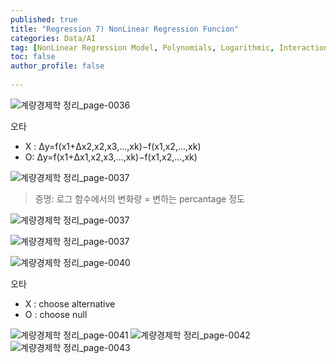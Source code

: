 ```yaml
---
published: true
title: "Regression 7) NonLinear Regression Funcion" 
categories: Data/AI
tag: [NonLinear Regression Model, Polynomials, Logarithmic, Interaction Term] 
toc: false
author_profile: false 
 
---
```


 ![계량경제학 정리_page-0036](https://github.com/Vida0822/Algorithm_Study/assets/132312673/dc1c8c02-9e00-4589-b953-f4a0e077e7da)

오타 

* X :  Δy=f(x1+Δx2,x2,x3,...,xk)−f(x1,x2,...,xk)
* O: Δy=f(x1+Δx1,x2,x3,...,xk)−f(x1,x2,...,xk)



![계량경제학 정리_page-0037](https://github.com/Vida0822/Algorithm_Study/assets/132312673/42ea8394-8a53-4d60-98b0-e4ce90f20965)

> 증명: 로그 함수에서의 변화량 = 변하는 percantage 정도 



![계량경제학 정리_page-0037](https://vida0822.github.io/images/2024-06-06-Data_Regression7/log-percentage(1).png)

![계량경제학 정리_page-0037](https://vida0822.github.io/images/2024-06-06-Data_Regression7/log-percentage(2).png)


![계량경제학 정리_page-0040](https://github.com/Vida0822/Algorithm_Study/assets/132312673/718e7fc0-ccbc-4d01-ad29-038721cf72b1)

오타

*  X : choose alternative
* O : choose null  

![계량경제학 정리_page-0041](https://github.com/Vida0822/Algorithm_Study/assets/132312673/55833cc0-c956-41e8-b089-e459677b9543)
![계량경제학 정리_page-0042](https://github.com/Vida0822/Algorithm_Study/assets/132312673/b237f512-db30-4570-ae5c-f0a637595121)
![계량경제학 정리_page-0043](https://github.com/Vida0822/Algorithm_Study/assets/132312673/873c77d6-e3d5-4688-bcc5-9fb12a3fc0c1)
